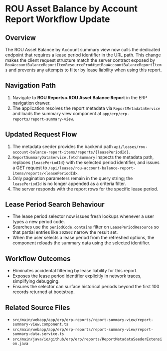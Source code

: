# ROU Asset Balance by Account Report Workflow Update

## Overview
The ROU Asset Balance by Account summary view now calls the dedicated endpoint that requires a lease period identifier in the URL path. This change makes the client request structure match the server contract exposed by `RouAccountBalanceReportItemResourceProd#getRouAccountBalanceReportItems` and prevents any attempts to filter by lease liability when using this report.

## Navigation Path
1. Navigate to **ROU Reports ▸ ROU Asset Balance Report** in the ERP navigation drawer.
2. The application resolves the report metadata via `ReportMetadataService` and loads the summary view component at `app/erp/erp-reports/report-summary-view`.

## Updated Request Flow
1. The metadata seeder provides the backend path `api/leases/rou-account-balance-report-items/reports/{leasePeriodId}`.
2. `ReportSummaryDataService.fetchSummary` inspects the metadata path, replaces `{leasePeriodId}` with the selected period identifier, and issues a GET request to `/api/leases/rou-account-balance-report-items/reports/<leasePeriodId>`.
3. Only pagination parameters remain in the query string; the `leasePeriodId` is no longer appended as a criteria filter.
4. The server responds with the report rows for the specific lease period.

## Lease Period Search Behaviour
* The lease period selector now issues fresh lookups whenever a user types a new period code.
* Searches use the `periodCode.contains` filter on `LeasePeriodResource` so that partial entries like `202502` narrow the result set.
* When the user selects a lease period from the refreshed options, the component reloads the summary data using the selected identifier.

## Workflow Outcomes
* Eliminates accidental filtering by lease liability for this report.
* Exposes the lease period identifier explicitly in network traces, simplifying debugging.
* Ensures the selector can surface historical periods beyond the first 100 records returned at bootstrap.

## Related Source Files
* `src/main/webapp/app/erp/erp-reports/report-summary-view/report-summary-view.component.ts`
* `src/main/webapp/app/erp/erp-reports/report-summary-view/report-summary-data.service.ts`
* `src/main/java/io/github/erp/erp/reports/ReportMetadataSeederExtension.java`

